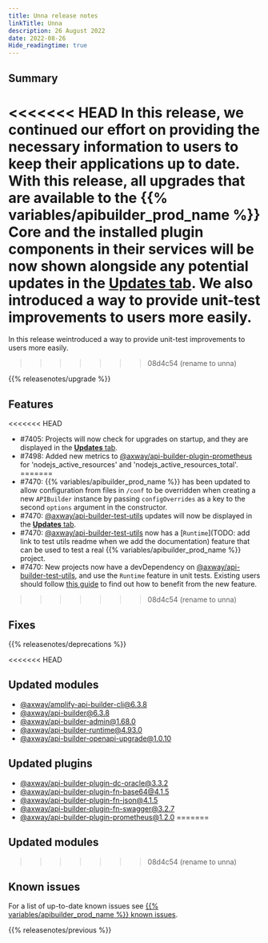 ```yaml
---
title: Unna release notes
linkTitle: Unna
description: 26 August 2022
date: 2022-08-26
Hide_readingtime: true
---
```

## Summary

<<<<<<< HEAD
In this release, we continued our effort on providing the necessary information to users to keep their applications up to date. With this release, all upgrades that are available to the {{% variables/apibuilder_prod_name %}} Core and the installed plugin components in their services will be now shown alongside any potential updates in the [**Updates** tab](/docs/developer_guide/console/#updates-tab). We also introduced a way to provide unit-test improvements to users more easily.
=======
In this release weintroduced a way to provide unit-test improvements to users more easily.
>>>>>>> 08d4c54 (rename to unna)

{{% releasenotes/upgrade %}}

<!-- ## Breaking changes -->

## Features
<<<<<<< HEAD

* #7405: Projects will now check for upgrades on startup, and they are displayed in the [**Updates** tab](/docs/developer_guide/console/#updates-tab).
* #7498: Added new metrics to [@axway/api-builder-plugin-prometheus](https://www.npmjs.com/package/@axway/api-builder-plugin-prometheus) for 'nodejs_active_resources' and 'nodejs_active_resources_total'.
=======
* #7470: {{% variables/apibuilder_prod_name %}} has been updated to allow configuration from files in `/conf` to be overridden when creating a new `APIBuilder` instance by passing `configOverrides` as a key to the second `options` argument in the constructor.
* #7470: [@axway/api-builder-test-utils](https://www.npmjs.com/package/@axway/api-builder-test-utils) updates will now be displayed in the [**Updates** tab](/docs/developer_guide/console/#updates-tab).
* #7470: [@axway/api-builder-test-utils](https://www.npmjs.com/package/@axway/api-builder-test-utils) now has a [`Runtime`](TODO: add link to test utils readme when we add the documentation) feature that can be used to test a real {{% variables/apibuilder_prod_name %}} project.
* #7470: New projects now have a devDependency on [@axway/api-builder-test-utils](https://www.npmjs.com/package/@axway/api-builder-test-utils), and use the `Runtime` feature in unit tests. Existing users should follow [this guide](/docs/updates/2022_08_27_update_unit_tests_with_test_utils) to find out how to benefit from the new feature.
>>>>>>> 08d4c54 (rename to unna)

## Fixes

{{% releasenotes/deprecations %}}

<!-- Regenerate modules/plugins with api-builder-tools generate-release-notes script -->
<<<<<<< HEAD
## Updated modules
* [@axway/amplify-api-builder-cli@6.3.8](https://www.npmjs.com/package/@axway/amplify-api-builder-cli/v/6.3.8)
* [@axway/api-builder@6.3.8](https://www.npmjs.com/package/@axway/api-builder/v/6.3.8)
* [@axway/api-builder-admin@1.68.0](https://www.npmjs.com/package/@axway/api-builder-admin/v/1.68.0)
* [@axway/api-builder-runtime@4.93.0](https://www.npmjs.com/package/@axway/api-builder-runtime/v/4.93.0)
* [@axway/api-builder-openapi-upgrade@1.0.10](https://www.npmjs.com/package/@axway/api-builder-openapi-upgrade/v/1.0.10)

## Updated plugins
* [@axway/api-builder-plugin-dc-oracle@3.3.2](https://www.npmjs.com/package/@axway/api-builder-plugin-dc-oracle/v/3.3.2)
* [@axway/api-builder-plugin-fn-base64@4.1.5](https://www.npmjs.com/package/@axway/api-builder-plugin-fn-base64/v/4.1.5)
* [@axway/api-builder-plugin-fn-json@4.1.5](https://www.npmjs.com/package/@axway/api-builder-plugin-fn-json/v/4.1.5)
* [@axway/api-builder-plugin-fn-swagger@3.2.7](https://www.npmjs.com/package/@axway/api-builder-plugin-fn-swagger/v/3.2.7)
* [@axway/api-builder-plugin-prometheus@1.2.0](https://www.npmjs.com/package/@axway/api-builder-plugin-prometheus/v/1.2.0)
=======

## Updated modules

<!-- ## Updated plugins -->
>>>>>>> 08d4c54 (rename to unna)

## Known issues

For a list of up-to-date known issues see [{{% variables/apibuilder_prod_name %}} known issues](/docs/known_issues/).

{{% releasenotes/previous %}}
